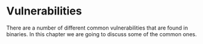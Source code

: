 # Vulnerabilities

There are a number of different common vulnerabilities that are found in binaries. In this chapter we are going to discuss some of the common ones.


